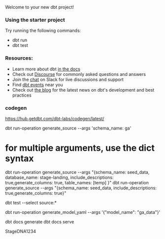 Welcome to your new dbt project!

### Using the starter project

Try running the following commands:
- dbt run
- dbt test


### Resources:
- Learn more about dbt [in the docs](https://docs.getdbt.com/docs/introduction)
- Check out [Discourse](https://discourse.getdbt.com/) for commonly asked questions and answers
- Join the [chat](https://community.getdbt.com/) on Slack for live discussions and support
- Find [dbt events](https://events.getdbt.com) near you
- Check out [the blog](https://blog.getdbt.com/) for the latest news on dbt's development and best practices

### codegen
https://hub.getdbt.com/dbt-labs/codegen/latest/


 dbt run-operation generate_source --args 'schema_name: ga'

 # for multiple arguments, use the dict syntax
 dbt run-operation generate_source --args "{schema_name: seed_data, database_name: stage-landing, include_descriptions: true,generate_columns: true, table_names: [temp]   }"
dbt run-operation generate_source --args "{schema_name: seed_data, include_descriptions: true,generate_columns: true}"

dbt test --select source:*


 dbt run-operation generate_model_yaml --args '{"model_name": "ga_data"}'

 dbt docs generate
 dbt docs serve


 StageDNA1234